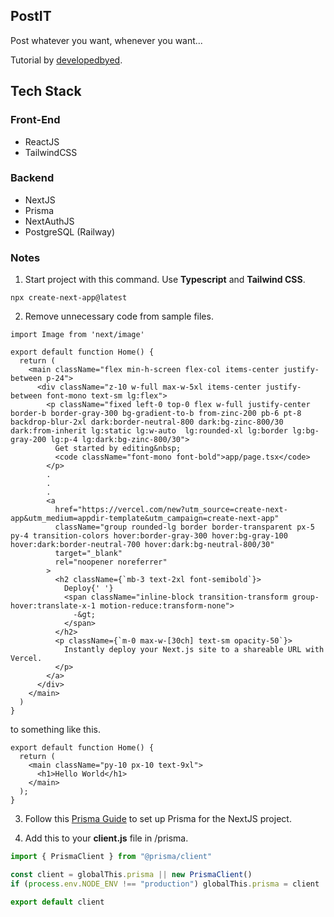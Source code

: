 ## PostIT

Post whatever you want, whenever you want...

Tutorial by [developedbyed](https://www.youtube.com/watch?v=4xduSsxa5Os).

## Tech Stack

### Front-End
- ReactJS
- TailwindCSS

### Backend
- NextJS
- Prisma
- NextAuthJS
- PostgreSQL (Railway)

### Notes

1. Start project with this command. Use <b>Typescript</b> and <b>Tailwind CSS</b>.
```
npx create-next-app@latest
```
2. Remove unnecessary code from sample files.
```
import Image from 'next/image'

export default function Home() {
  return (
    <main className="flex min-h-screen flex-col items-center justify-between p-24">
      <div className="z-10 w-full max-w-5xl items-center justify-between font-mono text-sm lg:flex">
        <p className="fixed left-0 top-0 flex w-full justify-center border-b border-gray-300 bg-gradient-to-b from-zinc-200 pb-6 pt-8 backdrop-blur-2xl dark:border-neutral-800 dark:bg-zinc-800/30 dark:from-inherit lg:static lg:w-auto  lg:rounded-xl lg:border lg:bg-gray-200 lg:p-4 lg:dark:bg-zinc-800/30">
          Get started by editing&nbsp;
          <code className="font-mono font-bold">app/page.tsx</code>
        </p>
        .
        .
        .
        <a
          href="https://vercel.com/new?utm_source=create-next-app&utm_medium=appdir-template&utm_campaign=create-next-app"
          className="group rounded-lg border border-transparent px-5 py-4 transition-colors hover:border-gray-300 hover:bg-gray-100 hover:dark:border-neutral-700 hover:dark:bg-neutral-800/30"
          target="_blank"
          rel="noopener noreferrer"
        >
          <h2 className={`mb-3 text-2xl font-semibold`}>
            Deploy{' '}
            <span className="inline-block transition-transform group-hover:translate-x-1 motion-reduce:transform-none">
              -&gt;
            </span>
          </h2>
          <p className={`m-0 max-w-[30ch] text-sm opacity-50`}>
            Instantly deploy your Next.js site to a shareable URL with Vercel.
          </p>
        </a>
      </div>
    </main>
  )
}
```
to something like this.
```
export default function Home() {
  return (
    <main className="py-10 px-10 text-9xl">
      <h1>Hello World</h1>
    </main>
  );
}
```

3. Follow this [Prisma Guide](https://www.prisma.io/docs/getting-started/quickstart) to set up Prisma for the NextJS project.

4. Add this to your <b>client.js</b> file in /prisma.

```javascript
import { PrismaClient } from "@prisma/client"

const client = globalThis.prisma || new PrismaClient()
if (process.env.NODE_ENV !== "production") globalThis.prisma = client

export default client
```
